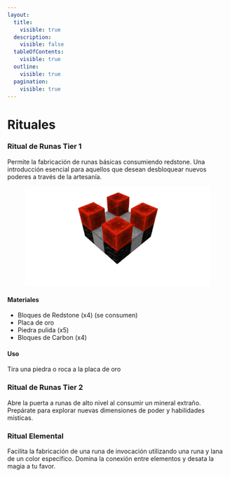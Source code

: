 ```yaml
---
layout:
  title:
    visible: true
  description:
    visible: false
  tableOfContents:
    visible: true
  outline:
    visible: true
  pagination:
    visible: true
---
```


# Rituales

### Ritual de Runas Tier 1

Permite la fabricación de runas básicas consumiendo redstone. Una introducción esencial para aquellos que desean desbloquear nuevos poderes a través de la artesanía.

<figure><img src="../../.gitbook/assets/runecrafting1 (1).gif" alt=""><figcaption></figcaption></figure>

#### Materiales

* Bloques de Redstone (x4) (se consumen)
* Placa de oro
* Piedra pulida (x5)
* Bloques de Carbon (x4)

#### Uso

Tira una piedra o roca a la placa de oro

### Ritual de Runas Tier 2

Abre la puerta a runas de alto nivel al consumir un mineral extraño. Prepárate para explorar nuevas dimensiones de poder y habilidades místicas.

### Ritual Elemental

Facilita la fabricación de una runa de invocación utilizando una runa y lana de un color específico. Domina la conexión entre elementos y desata la magia a tu favor.

